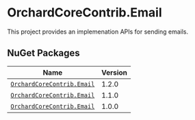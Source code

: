 # OrchardCoreContrib.Email

This project provides an implemenation APIs for sending emails.

## NuGet Packages

| Name | Version |
| --- | --- |
| [`OrchardCoreContrib.Email`](https://www.nuget.org/packages/OrchardCoreContrib.Email/1.2.0) | 1.2.0 |
| [`OrchardCoreContrib.Email`](https://www.nuget.org/packages/OrchardCoreContrib.Email/1.1.0) | 1.1.0 |
| [`OrchardCoreContrib.Email`](https://www.nuget.org/packages/OrchardCoreContrib.Email/1.0.0) | 1.0.0 |
